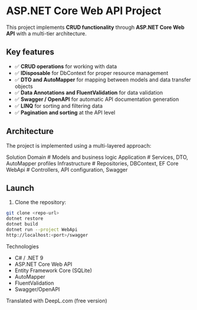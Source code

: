 # ASP.NET Core Web API Project

This project implements **CRUD functionality** through **ASP.NET Core Web API** with a multi-tier architecture.  

## Key features

- ✅ **CRUD operations** for working with data
- ✅ **IDisposable** for DbContext for proper resource management
- ✅ **DTO and AutoMapper** for mapping between models and data transfer objects
- ✅ **Data Annotations and FluentValidation** for data validation  
- ✅ **Swagger / OpenAPI** for automatic API documentation generation
- ✅ **LINQ** for sorting and filtering data
- ✅ **Pagination and sorting** at the API level

## Architecture

The project is implemented using a multi-layered approach:  

Solution
  Domain # Models and business logic
  Application # Services, DTO, AutoMapper profiles
  Infrastructure # Repositories, DBContext, EF Core
  WebApi # Controllers, API configuration, Swagger

## Launch

1. Clone the repository:  
```bash
git clone <repo-url>
dotnet restore
dotnet build
dotnet run --project WebApi
http://localhost:<port>/swagger
```

Technologies
- C# / .NET 9
- ASP.NET Core Web API
- Entity Framework Core (SQLite)
- AutoMapper
- FluentValidation
- Swagger/OpenAPI

Translated with DeepL.com (free version)
